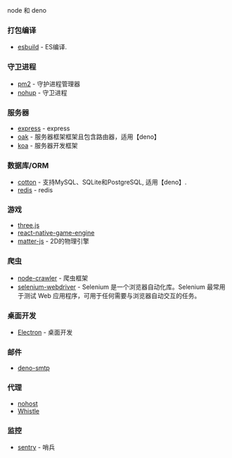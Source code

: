 node 和 deno

### 打包编译
- [esbuild](https://esbuild.docschina.org/) - ES编译.


### 守卫进程
- [pm2](https://pm2.keymetrics.io/docs/usage/quick-start/) - 守护进程管理器
- [nohup](https://www.runoob.com/linux/linux-comm-nohup.html) - 守卫进程


### 服务器
- [express](http://nodejs.cn/express/) - express
- [oak](https://github.com/oakserver/oak) - 服务器框架框架且包含路由器，适用【deno】
- [koa](https://chenshenhai.github.io/koa2-note/note/start/quick.html) - 服务器开发框架


### 数据库/ORM
- [cotton](https://deno.land/x/cotton@v0.7.5) - 支持MySQL、SQLite和PostgreSQL, 适用【deno】.
- [redis](https://github.com/denodrivers/redis) - redis


### 游戏
- [three.js]()
- [react-native-game-engine]()
- [matter-js]() - 2D的物理引擎


### 爬虫
- [node-crawler](https://node-crawler.readthedocs.io/zh_CN/latest/) - 爬虫框架
- [selenium-webdriver](https://github.com/SeleniumHQ/selenium/tree/trunk/javascript/node/selenium-webdriver#readme) - Selenium 是一个浏览器自动化库。Selenium 最常用于测试 Web 应用程序，可用于任何需要与浏览器自动交互的任务。


### 桌面开发
- [Electron](https://www.electronjs.org/zh/docs/latest/) - 桌面开发


### 邮件
- [deno-smtp](https://github.com/manyuanrong/deno-smtp)


### 代理
- [nohost](https://github.com/Tencent/nohost)
- [Whistle](https://github.com/avwo/whistle)


### 监控
- [sentry](https://sentry.io/welcome/) - 哨兵

